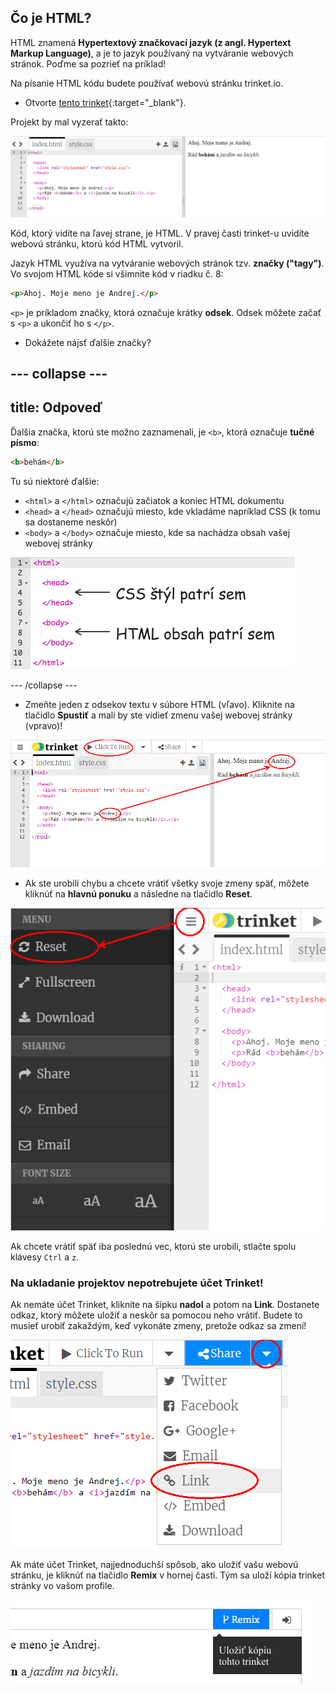 ## Čo je HTML?

HTML znamená **Hypertextový značkovací jazyk (z angl. Hypertext Markup Language)**, a je to jazyk používaný na vytváranie webových stránok. Poďme sa pozrieť na príklad!

Na písanie HTML kódu budete používať webovú stránku trinket.io.

+ Otvorte [tento trinket](http://jumpto.cc/web-intro){:target="_blank"}.

Projekt by mal vyzerať takto:

![snímka obrazovky](images/birthday-starter.png)

Kód, ktorý vidíte na ľavej strane, je HTML. V pravej časti trinket-u uvidíte webovú stránku, ktorú kód HTML vytvoril.

Jazyk HTML využíva na vytváranie webových stránok tzv. **značky ("tagy")**. Vo svojom HTML kóde si všimnite kód v riadku č. 8:

```html
<p>Ahoj. Moje meno je Andrej.</p>
```

`<p>` je príkladom značky, ktorá označuje krátky **odsek**. Odsek môžete začať s `<p>` a ukončiť ho s `</p>`.

+ Dokážete nájsť ďalšie značky?

## \--- collapse \---

## title: Odpoveď

Ďalšia značka, ktorú ste možno zaznamenali, je `<b>`, ktorá označuje **tučné písmo**:

```html
<b>behám</b>
```

Tu sú niektoré ďalšie:

+ `<html>` a `</html>` označujú začiatok a koniec HTML dokumentu
+ `<head>` a `</head>` označujú miesto, kde vkladáme napríklad CSS (k tomu sa dostaneme neskôr)
+ `<body>` a `</body>` označuje miesto, kde sa nachádza obsah vašej webovej stránky

![snímka obrazovky](images/birthday-head-body.png)

\--- /collapse \---

+ Zmeňte jeden z odsekov textu v súbore HTML (vľavo). Kliknite na tlačidlo **Spustiť** a mali by ste vidieť zmenu vašej webovej stránky (vpravo)!

![snímka obrazovky](images/birthday-edit-html.png)

+ Ak ste urobili chybu a chcete vrátiť všetky svoje zmeny späť, môžete kliknúť na **hlavnú ponuku** a následne na tlačidlo **Reset**.

![snímka obrazovky](images/birthday-reset.png)

Ak chcete vrátiť späť iba poslednú vec, ktorú ste urobili, stlačte spolu klávesy `Ctrl` a `z`.

### Na ukladanie projektov nepotrebujete účet Trinket!

Ak nemáte účet Trinket, kliknite na šípku **nadol** a potom na **Link**. Dostanete odkaz, ktorý môžete uložiť a neskôr sa pomocou neho vrátiť. Budete to musieť urobiť zakaždým, keď vykonáte zmeny, pretože odkaz sa zmení!

![snímka obrazovky](images/birthday-link.png)

Ak máte účet Trinket, najjednoduchší spôsob, ako uložiť vašu webovú stránku, je kliknúť na tlačidlo **Remix** v hornej časti. Tým sa uloží kópia trinket stránky vo vašom profile.

![snímka obrazovky](images/birthday-remix.png)